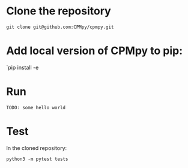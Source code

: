 # Clone the repository

`git clone git@github.com:CPMpy/cpmpy.git`

# Add local version of CPMpy to pip:

`pip install -e <path to cloned repository>

# Run

`TODO: some hello world`

# Test

In the cloned repository:

`python3 -m pytest tests`
